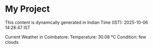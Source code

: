 # My Project

This content is dynamically generated in Indian Time (IST): 2025-10-06 14:28:47 IST


Current Weather in Coimbatore:
Temperature: 30.08 °C
Condition: few clouds
